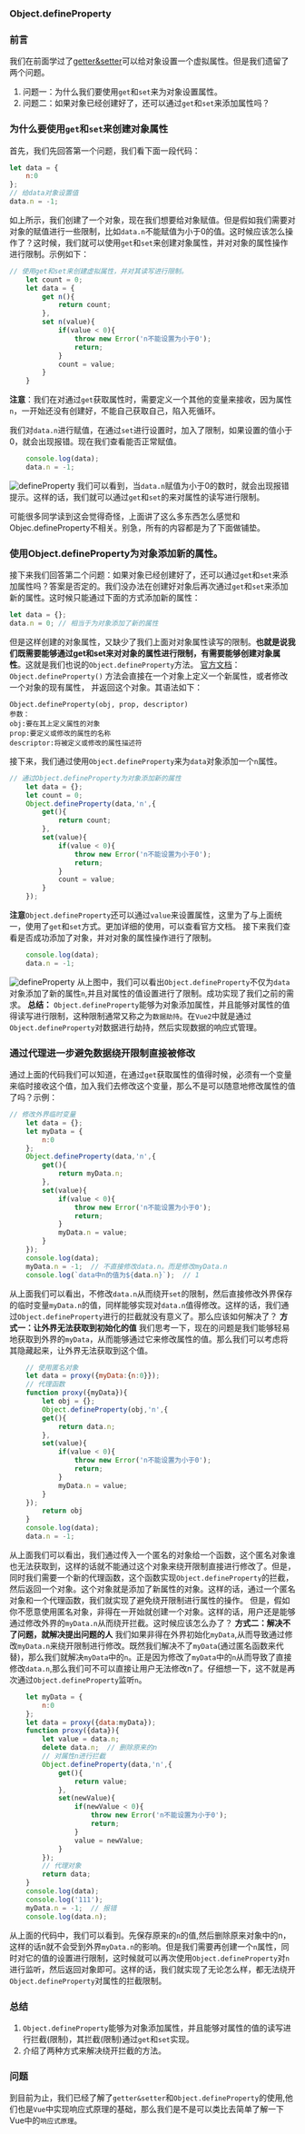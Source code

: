 ### Object.defineProperty

### 前言
我们在前面学过了[getter&setter](/Home/front-end/js/js001)可以给对象设置一个虚拟属性。但是我们遗留了两个问题。
1. 问题一：为什么我们要使用`get`和`set`来为对象设置属性。
2. 问题二：如果对象已经创建好了，还可以通过`get`和`set`来添加属性吗？

### 为什么要使用`get`和`set`来创建对象属性
首先，我们先回答第一个问题，我们看下面一段代码：
```javascript
let data = {
    n:0
};
// 给data对象设置值
data.n = -1;
```
如上所示，我们创建了一个对象，现在我们想要给对象赋值。但是假如我们需要对对象的赋值进行一些限制，比如`data.n`不能赋值为小于0的值。这时候应该怎么操作了？这时候，我们就可以使用`get`和`set`来创建对象属性，并对对象的属性操作进行限制。示例如下：
```javascript
// 使用get和set来创建虚拟属性，并对其读写进行限制。
    let count = 0;
    let data = {
        get n(){
            return count;
        },
        set n(value){
            if(value < 0){
                throw new Error('n不能设置为小于0');
                return;
            }
            count = value;
        }
    }
```
**注意**：我们在对通过`get`获取属性时，需要定义一个其他的变量来接收，因为属性`n`，一开始还没有创建好，不能自己获取自己，陷入死循环。

我们对`data.n`进行赋值，在通过`set`进行设置时，加入了限制，如果设置的值小于0，就会出现报错。现在我们查看能否正常赋值。
```javascript
    console.log(data);
    data.n = -1;
```
![defineProperty](/assets/js/defineProperty1.png)
我们可以看到，当`data.n`赋值为小于0的数时，就会出现报错提示。这样的话，我们就可以通过`get`和`set`的来对属性的读写进行限制。

可能很多同学读到这会觉得奇怪，上面讲了这么多东西怎么感觉和Objec.defineProperty不相关。别急，所有的内容都是为了下面做铺垫。

### 使用Object.defineProperty为对象添加新的属性。
接下来我们回答第二个问题：如果对象已经创建好了，还可以通过`get`和`set`来添加属性吗？答案是否定的。我们没办法在创建好对象后再次通过`get`和`set`来添加新的属性。这时候只能通过下面的方式添加新的属性：
```javascript
let data = {};
data.n = 0; // 相当于为对象添加了新的属性
```
但是这样创建的对象属性，又缺少了我们上面对对象属性读写的限制。**也就是说我们既需要能够通过get和set来对对象的属性进行限制，有需要能够创建对象属性**。这就是我们也说的`Object.defineProperty`方法。
[官方文档](https://developer.mozilla.org/zh-CN/docs/Web/JavaScript/Reference/Global_Objects/Object/defineProperty)：`Object.defineProperty()` 方法会直接在一个对象上定义一个新属性，或者修改一个对象的现有属性， 并返回这个对象。其语法如下：
```
Object.defineProperty(obj, prop, descriptor)
参数：
obj:要在其上定义属性的对象
prop:要定义或修改的属性的名称
descriptor:将被定义或修改的属性描述符
```
接下来，我们通过使用`Object.defineProperty`来为`data`对象添加一个`n`属性。
```javascript
// 通过Object.defineProperty为对象添加新的属性
    let data = {};
    let count = 0;
    Object.defineProperty(data,'n',{
        get(){
            return count;
        },
        set(value){
            if(value < 0){
                throw new Error('n不能设置为小于0');
                return;
            }
            count = value;
        }
    });
```
**注意**`Object.defineProperty`还可以通过`value`来设置属性，这里为了与上面统一，使用了`get`和`set`方式。更加详细的使用，可以查看官方文档。
接下来我们查看是否成功添加了对象，并对对象的属性操作进行了限制。
```javascript
    console.log(data);
    data.n = -1;
```
![defineProperty](/assets/js/defineProperty2.png)
从上图中，我们可以看出`Object.defineProperty`不仅为`data`对象添加了新的属性`n`,并且对属性的值设置进行了限制。成功实现了我们之前的需求。
**总结：**
`Object.defineProperty`能够为对象添加属性，并且能够对属性的值得读写进行限制，这种限制通常又称之为`数据劫持`。在`Vue2`中就是通过`Object.defineProperty`对数据进行劫持，然后实现数据的响应式管理。

### 通过代理进一步避免数据绕开限制直接被修改
通过上面的代码我们可以知道，在通过`get`获取属性的值得时候，必须有一个变量来临时接收这个值，加入我们去修改这个变量，那么不是可以随意地修改属性的值了吗？示例：
```javascript
// 修改外界临时变量
    let data = {};
    let myData = {
        n:0
    };
    Object.defineProperty(data,'n',{
        get(){
            return myData.n;
        },
        set(value){
            if(value < 0){
                throw new Error('n不能设置为小于0');
                return;
            }
            myData.n = value;
        }
    });
    console.log(data);
    myData.n = -1;  // 不直接修改data.n。而是修改myData.n
    console.log(`data中n的值为${data.n}`);  // 1
```
从上面我们可以看出，不修改`data.n`从而绕开`set`的限制，然后直接修改外界保存的临时变量`myData.n`的值，同样能够实现对`data.n`值得修改。这样的话，我们通过`Object.defineProperty`进行的拦截就没有意义了。那么应该如何解决了？
**方式一：让外界无法获取到初始化的值**
我们思考一下，现在的问题是我们能够轻易地获取到外界的`myData`，从而能够通过它来修改属性的值。那么我们可以考虑将其隐藏起来，让外界无法获取到这个值。
```javascript
    // 使用匿名对象
    let data = proxy({myData:{n:0}});
    // 代理函数
    function proxy({myData}){
        let obj = {};
        Object.defineProperty(obj,'n',{
        get(){
            return data.n;
        },
        set(value){
            if(value < 0){
                throw new Error('n不能设置为小于0');
                return;
            }
            myData.n = value;
        }
    });
        return obj
    }
    console.log(data);
    data.n = -1;
```
从上面我们可以看出，我们通过传入一个匿名的对象给一个函数，这个匿名对象谁也无法获取到，这样的话就不能通过这个对象来绕开限制直接进行修改了。但是，同时我们需要一个新的代理函数，这个函数实现`Object.defineProperty`的拦截，然后返回一个对象。这个对象就是添加了新属性的对象。这样的话，通过一个匿名对象和一个代理函数，我们就实现了避免绕开限制进行属性的操作。
但是，假如你不愿意使用匿名对象，非得在一开始就创建一个对象。这样的话，用户还是能够通过修改外界的`myData.n`从而绕开拦截。这时候应该怎么办了？
**方式二：解决不了问题，就解决提出问题的人**
我们如果非得在外界初始化`myData`,从而导致通过修改`myData.n`来绕开限制进行修改。既然我们解决不了`myData`(通过匿名函数来代替)，那么我们就解决`myData`中的`n`。正是因为修改了`myData`中的`n`从而导致了直接修改`data.n`,那么我们可不可以直接让用户无法修改n了。仔细想一下，这不就是再次通过`Object.defineProperty`监听`n`。
```javascript
    let myData = {
        n:0
    };
    let data = proxy({data:myData});
    function proxy({data}){
        let value = data.n; 
        delete data.n;  // 删除原来的n
        // 对属性n进行拦截
        Object.defineProperty(data,'n',{
            get(){
                return value;
            },
            set(newValue){
                if(newValue < 0){
                    throw new Error('n不能设置为小于0');
                    return;
                }
                value = newValue;
            }
        });
        // 代理对象
        return data;
    }
    console.log(data);
    console.log('111');
    myData.n = -1;  // 报错
    console.log(data.n);
```
从上面的代码中，我们可以看到。先保存原来的`n`的值,然后删除原来对象中的n，这样的话n就不会受到外界`myData.n`的影响。但是我们需要再创建一个`n`属性，同时对它的值的设置进行限制，这时候就可以再次使用`Object.defineProperty`对`n`进行监听，然后返回对象即可。这样的话，我们就实现了无论怎么样，都无法绕开`Object.defineProperty`对属性的拦截限制。


### 总结
1. `Object.defineProperty`能够为对象添加属性，并且能够对属性的值的读写进行拦截(限制)，其拦截(限制)通过`get`和`set`实现。
2. 介绍了两种方式来解决绕开拦截的方法。

### 问题
到目前为止，我们已经了解了`getter&setter`和`Object.defineProperty`的使用,他们也是`Vue`中实现响应式原理的基础，那么我们是不是可以类比去简单了解一下Vue中的`响应式原理`。







